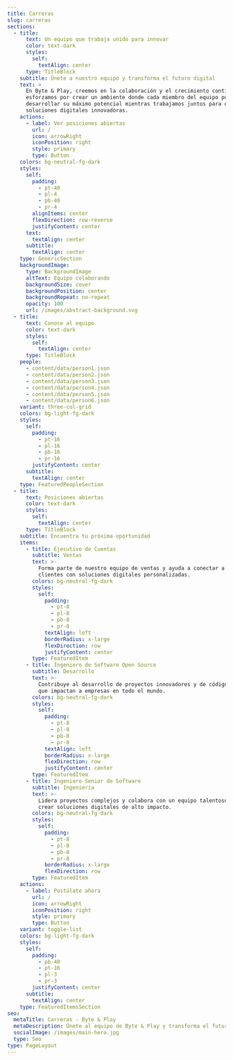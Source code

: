 ```yaml
---
title: Carreras
slug: carreras
sections:
  - title:
      text: Un equipo que trabaja unido para innovar
      color: text-dark
      styles:
        self:
          textAlign: center
      type: TitleBlock
    subtitle: Únete a nuestro equipo y transforma el futuro digital
    text: >
      En Byte & Play, creemos en la colaboración y el crecimiento continuo. Nos
      esforzamos por crear un ambiente donde cada miembro del equipo pueda
      desarrollar su máximo potencial mientras trabajamos juntos para ofrecer
      soluciones digitales innovadoras.
    actions:
      - label: Ver posiciones abiertas
        url: /
        icon: arrowRight
        iconPosition: right
        style: primary
        type: Button
    colors: bg-neutral-fg-dark
    styles:
      self:
        padding:
          - pt-40
          - pl-4
          - pb-40
          - pr-4
        alignItems: center
        flexDirection: row-reverse
        justifyContent: center
      text:
        textAlign: center
      subtitle:
        textAlign: center
    type: GenericSection
    backgroundImage:
      type: BackgroundImage
      altText: Equipo colaborando
      backgroundSize: cover
      backgroundPosition: center
      backgroundRepeat: no-repeat
      opacity: 100
      url: /images/abstract-background.svg
  - title:
      text: Conoce al equipo
      color: text-dark
      styles:
        self:
          textAlign: center
      type: TitleBlock
    people:
      - content/data/person1.json
      - content/data/person2.json
      - content/data/person3.json
      - content/data/person4.json
      - content/data/person5.json
      - content/data/person6.json
    variant: three-col-grid
    colors: bg-light-fg-dark
    styles:
      self:
        padding:
          - pt-16
          - pl-16
          - pb-16
          - pr-16
        justifyContent: center
      subtitle:
        textAlign: center
    type: FeaturedPeopleSection
  - title:
      text: Posiciones abiertas
      color: text-dark
      styles:
        self:
          textAlign: center
      type: TitleBlock
    subtitle: Encuentra tu próxima oportunidad
    items:
      - title: Ejecutivo de Cuentas
        subtitle: Ventas
        text: >-
          Forma parte de nuestro equipo de ventas y ayuda a conectar a nuestros
          clientes con soluciones digitales personalizadas.
        colors: bg-neutral-fg-dark
        styles:
          self:
            padding:
              - pt-8
              - pl-8
              - pb-8
              - pr-8
            textAlign: left
            borderRadius: x-large
            flexDirection: row
            justifyContent: center
        type: FeaturedItem
      - title: Ingeniero de Software Open Source
        subtitle: Desarrollo
        text: >-
          Contribuye al desarrollo de proyectos innovadores y de código abierto
          que impactan a empresas en todo el mundo.
        colors: bg-neutral-fg-dark
        styles:
          self:
            padding:
              - pt-8
              - pl-8
              - pb-8
              - pr-8
            textAlign: left
            borderRadius: x-large
            flexDirection: row
            justifyContent: center
        type: FeaturedItem
      - title: Ingeniero Senior de Software
        subtitle: Ingeniería
        text: >-
          Lidera proyectos complejos y colabora con un equipo talentoso para
          crear soluciones digitales de alto impacto.
        colors: bg-neutral-fg-dark
        styles:
          self:
            padding:
              - pt-8
              - pl-8
              - pb-8
              - pr-8
            borderRadius: x-large
            flexDirection: row
        type: FeaturedItem
    actions:
      - label: Postúlate ahora
        url: /
        icon: arrowRight
        iconPosition: right
        style: primary
        type: Button
    variant: toggle-list
    colors: bg-light-fg-dark
    styles:
      self:
        padding:
          - pb-40
          - pt-16
          - pl-3
          - pr-3
        justifyContent: center
      subtitle:
        textAlign: center
    type: FeaturedItemsSection
seo:
  metaTitle: Carreras - Byte & Play
  metaDescription: Únete al equipo de Byte & Play y transforma el futuro digital.
  socialImage: /images/main-hero.jpg
  type: Seo
type: PageLayout
---
```

